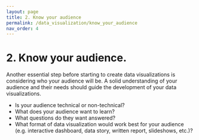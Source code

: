 ```yaml
---
layout: page
title: 2. Know your audience
permalink: /data_visualization/know_your_audience
nav_order: 4
---
```


# 2. Know your audience.

Another essential step before starting to create data visualizations is considering who your audience will be. A solid understanding of your audience and their needs should guide the development of your data visualizations.

* Is your audience technical or non-technical?
* What does your audience want to learn?
* What questions do they want answered?
* What format of data visualization would work best for your audience (e.g. interactive dashboard, data story, written report, slideshows, etc.)? 